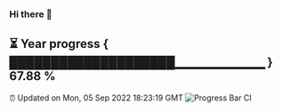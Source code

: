 ### Hi there 👋
⏳ Year progress { ████████████████████▁▁▁▁▁▁▁▁▁▁ } 67.88 %
---
⏰ Updated on Mon, 05 Sep 2022 18:23:19 GMT
![Progress Bar CI](https://github.com/liununu/liununu/workflows/Progress%20Bar%20CI/badge.svg)
